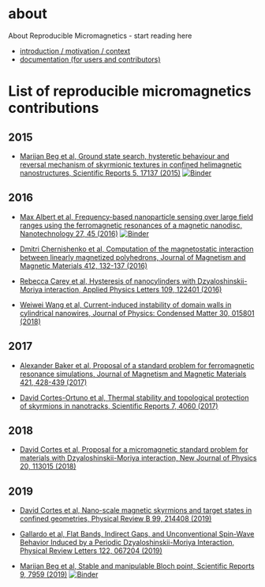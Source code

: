 # about
About Reproducible Micromagnetics - start reading here

- [introduction / motivation / context](introduction.md)
- [documentation (for users and contributors)](documentation.md)

# List of reproducible micromagnetics contributions

## 2015

- [Marijan Beg et al, Ground state search, hysteretic behaviour and reversal mechanism of skyrmionic textures in confined helimagnetic nanostructures, Scientific Reports 5, 17137 (2015)](https://github.com/reproducible-micromagnetics/2015-skyrmionic-states-in-confined-nanostructures) [![Binder](https://mybinder.org/badge_logo.svg)](https://mybinder.org/v2/gh/reproducible-micromagnetics/2015-skyrmionic-states-in-confined-nanostructures/master?filepath=index.ipynb)

## 2016

- [Max Albert et al, Frequency-based nanoparticle sensing over large field ranges using the ferromagnetic resonances of a magnetic nanodisc, Nanotechnology 27, 45 (2016)](https://github.com/maxalbert/paper-supplement-nanoparticle-sensing) [![Binder](http://mybinder.org/badge_logo.svg)](http://mybinder.org/repo/maxalbert/paper-supplement-nanoparticle-sensing)

- [Dmitri Chernishenko et al, Computation of the magnetostatic interaction between linearly magnetized polyhedrons, Journal of Magnetism and Magnetic Materials 412, 132-137 (2016)](https://github.com/dc0/magnetostatic-polyhedrons)

- [Rebecca Carey et al, Hysteresis of nanocylinders with Dzyaloshinskii-Moriya interaction, Applied Physics Letters 109, 122401 (2016)](https://github.com/fangohr/paper-supplement-2016-dmi-nanocylinder-hysteresis)

- [Weiwei Wang et al, Current-induced instability of domain walls in cylindrical nanowires, Journal of Physics: Condensed Matter 30, 015801 (2018)](https://github.com/fangohr/paper-supplement-2016-domain-wall-motion)

## 2017

- [Alexander Baker et al, Proposal of a standard problem for ferromagnetic resonance simulations, Journal of Magnetism and Magnetic Materials 421, 428-439 (2017)](https://github.com/fangohr/micromagnetic-standard-problem-ferromagnetic-resonance)

- [David Cortes-Ortuno et al, Thermal stability and topological protection of skyrmions in nanotracks, Scientific Reports 7, 4060 (2017)](https://github.com/davidcortesortuno/paper-2016-Cortes-etal-Thermal-stability-and-topological-protection-of-skyrmions)

## 2018 

- [David Cortes et al, Proposal for a micromagnetic standard problem for materials with Dzyaloshinskii-Moriya interaction, New Journal of Physics 20, 113015 (2018)](https://github.com/fangohr/paper-supplement-standard-problem-dmi)

## 2019

- [David Cortes et al, Nano-scale magnetic skyrmions and target states in confined geometries, Physical Review B 99, 214408 (2019)](https://github.com/davidcortesortuno/paper-2019_nanoscale_skyrmions_target_states_confined_geometries)

- [Gallardo et al, Flat Bands, Indirect Gaps, and Unconventional Spin-Wave Behavior Induced by a Periodic Dzyaloshinskii-Moriya Interaction, Physical Review Letters 122, 067204 (2019)](https://github.com/davidcortesortuno/paper-2018-chiral_magnonic_crystals/) 

- [Marijan Beg et al, Stable and manipulable Bloch point, Scientific Reports 9, 7959 (2019)](https://github.com/reproducible-micromagnetics/2019-stable-and-manipulable-bloch-point) [![Binder](https://mybinder.org/badge_logo.svg)](https://mybinder.org/v2/gh/reproducible-micromagnetics/2019-stable-and-manipulable-bloch-point/master?filepath=index.ipynb)



